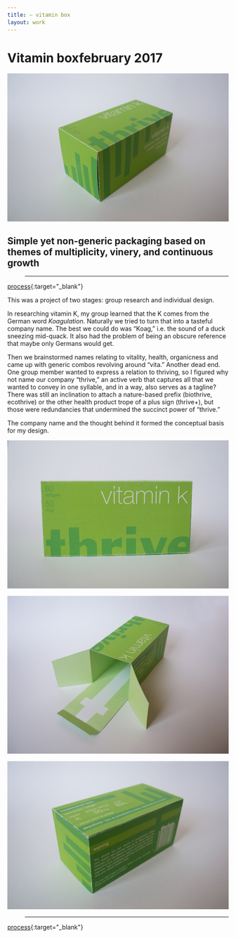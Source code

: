 ```yaml
---
title: — vitamin box
layout: work
---
```


# <span id="title">Vitamin box</span><span id="date">february 2017</span>

<p class="fill"><img src="/images/vitamin_box/vb01.jpg"></p>

## Simple yet non-generic packaging based on themes of multiplicity, vinery, and continuous growth

>___  
[process](../documents/vitaminbox_process_vannavu.pdf){:target="_blank"}

This was a project of two stages: group research and individual design.

In researching vitamin K, my group learned that the K comes from the German word *Koagulation*. Naturally we tried to turn that into a tasteful company name.
The best we could do was “Koag,” i.e. the sound of a duck sneezing mid-quack. It also had the problem of being an obscure reference that maybe only Germans
would get.

Then we brainstormed names relating to vitality, health, organicness and came up with generic combos revolving around “vita.” Another dead end. One group member wanted to express a relation to thriving, so I figured why not name our company “thrive,” an active verb that captures all that we wanted to convey in
one syllable, and in a way, also serves as a tagline? There was still an inclination to attach a nature-based prefix (biothrive, ecothrive) or the other health product trope of a plus sign (thrive+), but those were redundancies that undermined the
succinct power of “thrive.”

The company name and the thought behind it formed the conceptual basis for my design.

<p class="fill"><img src="/images/vitamin_box/vb05.jpg"></p>

<p class="fill"><img src="/images/vitamin_box/vb04.jpg"></p>

<p class="fill"><img src="/images/vitamin_box/vb02.jpg"></p>

>___  
[process](../documents/vitaminbox_process_vannavu.pdf){:target="_blank"}
